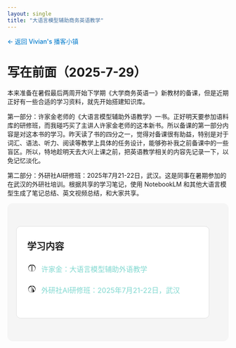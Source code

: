 ```yaml
---
layout: single
title: "大语言模型辅助商务英语教学"
---
```


<div style="margin-bottom: 2em;">
  <a href="/podcasts/" style="color: #007acc; text-decoration: none; font-weight: 500;">← 返回 Vivian's 播客小镇</a>
</div>


# 写在前面（2025-7-29）

本来准备在暑假最后两周开始下学期《大学商务英语一》新教材的备课，但是近期正好有一些合适的学习资料，就先开始搭建知识库。

第一部分：许家金老师的《大语言模型辅助外语教学》一书。正好明天要参加语料库的研修班，而我碰巧买了主讲人许家金老师的这本新书。所以备课的第一部分内容是对这本书的学习。昨天读了书的四分之一，觉得对备课很有助益，特别是对于词汇、语法、听力、阅读等教学上具体的任务设计，能够弥补我之前备课中的一些盲区。所以，特地趁明天去大兴上课之前，把英语教学相关的内容先记录一下，以免记忆淡化。

第二部分：外研社AI研修班：2025年7月21-22日，武汉。这是同事在暑期参加的在武汉的外研社培训。根据共享的学习笔记，使用 NotebookLM 和其他大语言模型生成了笔记总结、英文视频总结，和大家共享。



<div style="background: #f5f5f5; padding: 20px; border-radius: 12px;">
  <div style="width: 100%; min-width: 260px; padding: 32px 24px 32px 0; box-sizing: border-box; display: flex; flex-direction: column; justify-content: flex-start;">
  <div style="background: #fff; border: 1px solid #e0e0e0; border-radius: 10px; padding: 28px 24px;">
    <h2 style="margin-top:0; margin-bottom: 1.2em; color: #222;">学习内容</h2>
    <ul style="list-style: none; padding: 0; font-size: 1.15em; margin: 0;">
      <li style="margin-bottom: 1.5em; display: flex; align-items: center;">
        <span style="display:inline-block; width: 1.5em; height: 1.5em; margin-right: 0.5em; vertical-align: middle;">
          <svg viewBox="0 0 24 24" fill="#222" width="1.3em" height="1.3em" style="display:block;"><path d="M12 3v18c-4.97 0-9-4.03-9-9s4.03-9 9-9zm1 0c4.97 0 9 4.03 9 9s-4.03 9-9 9V3zm-1 2.18C7.16 5.7 4 9.13 4 13c0 3.87 3.16 7.3 7 7.82V5.18zm2 0v15.64c3.84-.52 7-3.95 7-7.82 0-3.87-3.16-7.3-7-7.82z"></path></svg>
        </span>
        <a href="/podcasts/English-teaching-ep1" class="podcast-link" style="color: #81D8D0; text-decoration: none; transition: color 0.3s ease;" onmouseover="this.style.color='#000000'" onmouseout="this.style.color='#81D8D0'">许家金：大语言模型辅助外语教学</a>
      </li>
      <li style="margin-bottom: 1.5em; display: flex; align-items: center;">
        <span style="display:inline-block; width: 1.5em; height: 1.5em; margin-right: 0.5em; vertical-align: middle;">
          <svg viewBox="0 0 24 24" fill="#222" width="1.3em" height="1.3em" style="display:block;"><path d="M12 3v18c-4.97 0-9-4.03-9-9s4.03-9 9-9zm1 0c4.97 0 9 4.03 9 9s-4.03 9-9-9V3zm-1 2.18C7.16 5.7 4 9.13 4 13c0 3.87 3.16 7.3 7 7.82V5.18zm2 0v15.64c3.84-.52 7-3.95 7-7.82 0-3.87-3.16-7.3-7-7.82z"></path></svg>
        </span>
        <a href="/podcasts/English-teaching-ep2" class="podcast-link" style="color: #81D8D0; text-decoration: none; transition: color 0.3s ease;" onmouseover="this.style.color='#000000'" onmouseout="this.style.color='#81D8D0'">外研社AI研修班：2025年7月21-22日，武汉</a>
      </li>
    </ul>
      </div>
  </div>
</div>






